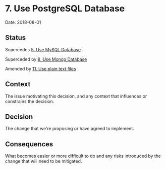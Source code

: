 # 7. Use PostgreSQL Database

Date: 2018-08-01

## Status

Supercedes [5. Use MySQL Database](0005-use-mysql-database.md)

Superceded by [8. Use Mongo Database](0008-use-mongo-database.md)

Amended by [11. Use plain text files](0011-use-plain-text-files.md)

## Context

The issue motivating this decision, and any context that influences or constrains the decision.

## Decision

The change that we're proposing or have agreed to implement.

## Consequences

What becomes easier or more difficult to do and any risks introduced by the change that will need to be mitigated.
